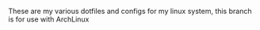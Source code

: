 These are my various dotfiles and configs for my linux system, this branch is for use with ArchLinux
